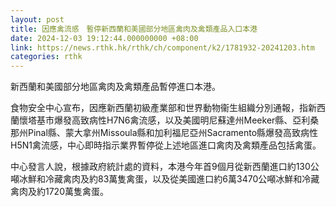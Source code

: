 ```yaml
---
layout: post
title: 因應禽流感　暫停新西蘭和美國部分地區禽肉及禽類產品入口本港
date: 2024-12-03 19:12:44.000000000 +08:00
link: https://news.rthk.hk/rthk/ch/component/k2/1781932-20241203.htm
categories: rthk
---
```


新西蘭和美國部分地區禽肉及禽類產品暫停進口本港。

食物安全中心宣布，因應新西蘭初級產業部和世界動物衞生組織分別通報，指新西蘭懷塔基市爆發高致病性H7N6禽流感，以及美國明尼蘇達州Meeker縣、亞利桑那州Pinal縣、蒙大拿州Missoula縣和加利福尼亞州Sacramento縣爆發高致病性H5N1禽流感，中心即時指示業界暫停從上述地區進口禽肉及禽類產品包括禽蛋。

中心發言人說，根據政府統計處的資料，本港今年首9個月從新西蘭進口約130公噸冰鮮和冷藏禽肉及約83萬隻禽蛋，以及從美國進口約6萬3470公噸冰鮮和冷藏禽肉及約1720萬隻禽蛋。
